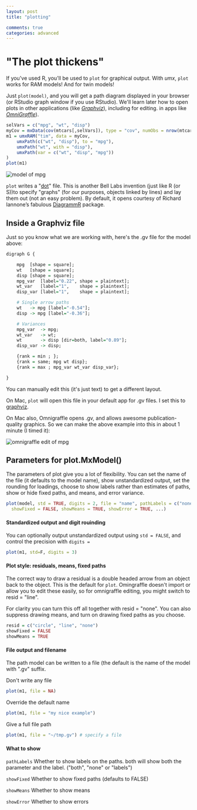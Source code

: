 ```yaml
---
layout: post
title: "plotting"

comments: true
categories: advanced
---
```


# "The plot thickens"

If you've used R, you'll be used to `plot` for graphical output. With *umx*,  `plot` works for RAM models! And for twin models! 

Just `plot(model)`, and you will get a path diagram displayed in your browser (or RStudio graph window if you use RStudio). We'll learn later how to open plots in other applications (like *[Graphviz](https://www.graphviz.org)*), including for editing.
in apps like *[OmniGraffle](https://www.omnigroup.com/omnigraffle)*).

```R
selVars = c("mpg", "wt", "disp")
myCov = mxData(cov(mtcars[,selVars]), type = "cov", numObs = nrow(mtcars) )
m1 = umxRAM("tim", data = myCov,
	umxPath(c("wt", "disp"), to = "mpg"),
	umxPath("wt", with = "disp"),
	umxPath(var = c("wt", "disp", "mpg"))
)
plot(m1)
```

![model of mpg](/media/plot_the_plot_thickens/1simpleModel.png "A model of Miles/gallon")

`plot` writes a "[dot](http://graphviz.org/content/dot-language)" file. This is another Bell Labs invention (just like R (or S))to specify "graphs" (for our purposes, objects linked by lines) and lay them out (not an easy problem). By default, it opens courtesy of Richard Iannone&rsquo;s fabulous [DiagrammR](https://CRAN.R-project.org/package=DiagrammeR) package.

## Inside a Graphviz file

Just so you know what we are working with, here's the .gv file for the model above:

```R
digraph G {

	mpg  [shape = square];
	wt   [shape = square];
	disp [shape = square];
	mpg_var  [label="0.22", shape = plaintext];
	wt_var   [label="1",    shape = plaintext];
	disp_var [label="1",    shape = plaintext];

	# Single arrow paths
	wt   -> mpg [label="-0.54"];
	disp -> mpg [label="-0.36"];

	# Variances
	mpg_var  -> mpg;
	wt_var   -> wt;
	wt       -> disp [dir=both, label="0.89"];
	disp_var -> disp;

	{rank = min ; };
	{rank = same; mpg wt disp};
	{rank = max ; mpg_var wt_var disp_var};

}
```

You can manually edit this (it's just text) to get a different layout.

On Mac, `plot` will open this file in your default app for .gv files. I set this to [graphviz](http://graphviz.org).

On Mac also, Omnigraffle opens .gv, and allows awesome publication-quality graphics. So we can make the above example into this in about 1 minute (I timed it):


![omnigraffle edit of mpg](/media/plot_the_plot_thickens/1simpleModel_omnigraffle.png "A Neat model of Miles/gallon")

## Parameters for plot.MxModel()

The parameters of plot give you a lot of flexibility. You can set the name of the file (it defaults to the model name), show unstandardized output, set the rounding for loadings, choose to show labels rather than estimates of paths, show or hide fixed paths, and means, and error variance.

```R
plot(model, std = TRUE, digits = 2, file = "name", pathLabels = c("none", "labels", "both"),
  showFixed = FALSE, showMeans = TRUE, showError = TRUE, ...)

```

#### Standardized output and digit rouinding

You can optionally output unstandardized output using `std = FALSE`, and control the precision with `digits = `

```r
plot(m1, std=F, digits = 3)
```

#### Plot style: residuals, means, fixed paths
The correct way to draw a residual is a double headed arrow from an object back to the object. This is the default for `plot`.
Omingraffle doesn't import or allow you to edit these easily, so for omnigraffle editing, you might switch to resid = "line".

For clarity you can turn this off all together with resid = "none".  You can also suppress drawing means, and turn on drawing fixed paths as you choose.

```r
resid = c("circle", "line", "none")
showFixed = FALSE
showMeans = TRUE
```

#### File output and filename

The path model can be written to a file (the default is the name of the model with ".gv" suffix.

Don't write any file

```r
plot(m1, file = NA)
```

Override the default name

```r
plot(m1, file = "my nice example") 

```

Give a full file path

```r
plot(m1, file = "~/tmp.gv") # specify a file

```

#### What to show

`pathLabels`	Whether to show labels on the paths. both will show both the parameter and the label. ("both", "none" or "labels")

`showFixed`	Whether to show fixed paths (defaults to FALSE)

`showMeans`	Whether to show means

`showError`	Whether to show errors
